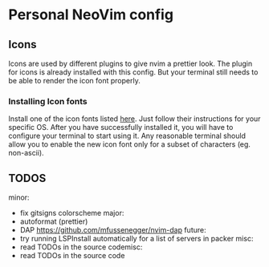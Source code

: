 # Personal NeoVim config

## Icons
Icons are used by different plugins to give nvim a prettier look. The plugin for icons is already installed with this config.
But your terminal still needs to be able to render the icon font properly.

### Installing Icon fonts

Install one of the icon fonts listed [here](https://www.nerdfonts.com/). Just follow their instructions for your specific OS.
After you have successfully installed it, you will have to configure your terminal to start using it. 
Any reasonable terminal should allow you to enable the new icon font only for a subset of characters (eg. non-ascii). 


## TODOS
minor:
- fix gitsigns colorscheme
major:
- autoformat (prettier)
- DAP https://github.com/mfussenegger/nvim-dap
future:
- try running LSPInstall automatically for a list of servers in packer
misc:
- read TODOs in the source codemisc:
- read TODOs in the source code
